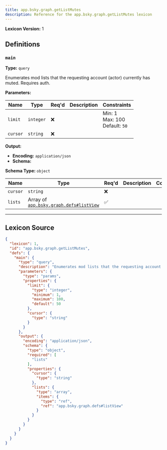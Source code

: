 ```yaml
---
title: app.bsky.graph.getListMutes
description: Reference for the app.bsky.graph.getListMutes lexicon
---
```

**Lexicon Version:** 1

## Definitions

<a name="main"></a>
### `main`

**Type:** `query`

Enumerates mod lists that the requesting account (actor) currently has muted. Requires auth.

**Parameters:**

| Name | Type | Req'd  | Description | Constraints |
|------|------|----------|-------------|-------------|
| `limit` | `integer` | ❌  |  | Min: 1<br/>Max: 100<br/>Default: `50` |
| `cursor` | `string` | ❌  |  |  |
**Output:**

- **Encoding:** `application/json`
- **Schema:**

**Schema Type:** `object`

| Name | Type | Req'd  | Description | Constraints |
|------|------|----------|-------------|-------------|
| `cursor` | `string` | ❌  |  |  |
| `lists` | Array of [`app.bsky.graph.defs#listView`](/app/bsky/graph/defs#listView) | ✅  |  |  |

---

## Lexicon Source
```json
{
  "lexicon": 1,
  "id": "app.bsky.graph.getListMutes",
  "defs": {
    "main": {
      "type": "query",
      "description": "Enumerates mod lists that the requesting account (actor) currently has muted. Requires auth.",
      "parameters": {
        "type": "params",
        "properties": {
          "limit": {
            "type": "integer",
            "minimum": 1,
            "maximum": 100,
            "default": 50
          },
          "cursor": {
            "type": "string"
          }
        }
      },
      "output": {
        "encoding": "application/json",
        "schema": {
          "type": "object",
          "required": [
            "lists"
          ],
          "properties": {
            "cursor": {
              "type": "string"
            },
            "lists": {
              "type": "array",
              "items": {
                "type": "ref",
                "ref": "app.bsky.graph.defs#listView"
              }
            }
          }
        }
      }
    }
  }
}
```
